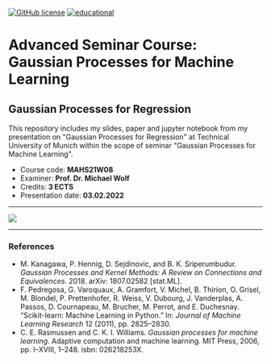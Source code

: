 <a href="https://github.com/davitpapikyan/Gaussian-Processes-for-Machine-Learning/blob/main/LICENSE"><img alt="GitHub license" src="https://img.shields.io/github/license/davitpapikyan/Gaussian-Processes-for-Machine-Learning"></a> 
<a href="https://github.com/davitpapikyan/Gaussian-Processes-for-Machine-Learning/blob/main/LICENSE"><img alt="educational" src="https://img.shields.io/badge/educational-TUM-blue"></a> 






# Advanced Seminar Course: Gaussian Processes for Machine Learning

## Gaussian Processes for Regression
This repository includes my slides, paper and jupyter notebook from my presentation on "Gaussian Processes for Regression" at Technical University of Munich within the scope of seminar "Gaussian Processes for Machine Learning".
- Course code: **MAHS21W08**
- Examiner: **Prof. Dr. Michael Wolf**
- Credits: **3 ECTS**
- Presentation date: **03.02.2022**

---

![](images/Bayesian_LR_sin_example.png?raw=true)


---

### References
- M. Kanagawa, P. Hennig, D. Sejdinovic, and B. K. Sriperumbudur. *Gaussian Processes and Kernel Methods: A Review on Connections and Equivalences.* 2018. arXiv: 1807.02582 [stat.ML].
- F. Pedregosa, G. Varoquaux, A. Gramfort, V. Michel, B. Thirion, O. Grisel, M. Blondel, P. Prettenhofer, R. Weiss, V. Dubourg, J. Vanderplas, A. Passos, D. Cournapeau, M. Brucher, M. Perrot, and E. Duchesnay. “Scikit-learn: Machine Learning in Python.” In: *Journal of Machine Learning Research* 12 (2011), pp. 2825–2830.
- C. E. Rasmussen and C. K. I. Williams. *Gaussian processes for machine learning.* Adaptive computation and machine learning. MIT Press, 2006, pp. I–XVIII, 1–248. isbn: 026218253X.
